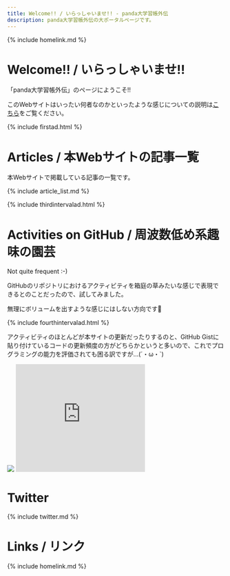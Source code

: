 ```yaml
---
title: Welcome!! / いらっしゃいませ!! - panda大学習帳外伝
description: panda大学習帳外伝の大ポータルページです。
---
```

{% include homelink.md %}
<div id="gcse-ad-sidestory">
<script async src="https://cse.google.com/cse.js?cx=0d55e505b0fb63f1f"></script>
<div class="gcse-search"></div>
</div>

# Welcome!! / いらっしゃいませ!!
「panda大学習帳外伝」のページにようこそ!!

このWebサイトはいったい何者なのかといったような感じについての説明は[こちら](https://sidestory.pandanote.info/about/)をご覧ください。

{% include firstad.html %}

# Articles / 本Webサイトの記事一覧
本Webサイトで掲載している記事の一覧です。

{% include article_list.md %}

{% include thirdintervalad.html %}

# Activities on GitHub / 周波数低め系趣味の園芸
Not quite frequent :-)

GitHubのリポジトリにおけるアクティビティを箱庭の草みたいな感じで表現できるとのことだったので、試してみました。

無理にボリュームを出すような感じにはしない方向です🐼

{% include fourthintervalad.html %}

アクティビティのほとんどが本サイトの更新だったりするのと、GitHub Gistに貼り付けているコードの更新頻度の方がどちらかというと多いので、これでプログラミングの能力を評価されても困る訳ですが…(´・ω・`)

<img src="https://grass-graph.moshimo.works/images/pandanote-info.png?width=800">

<iframe src="https://rcm-fe.amazon-adsystem.com/e/cm?o=9&p=12&l=ur1&category=amazonrotate&f=ifr&linkID=74ba4d7eca10219e9a995ec6f89e9bbf&t=karen99-22&tracking_id=karen99-22" width="300" height="250" scrolling="no" border="0" marginwidth="0" style="border:none;" frameborder="0"></iframe>

# Twitter
{% include twitter.md %}

# Links / リンク
{% include homelink.md %}
